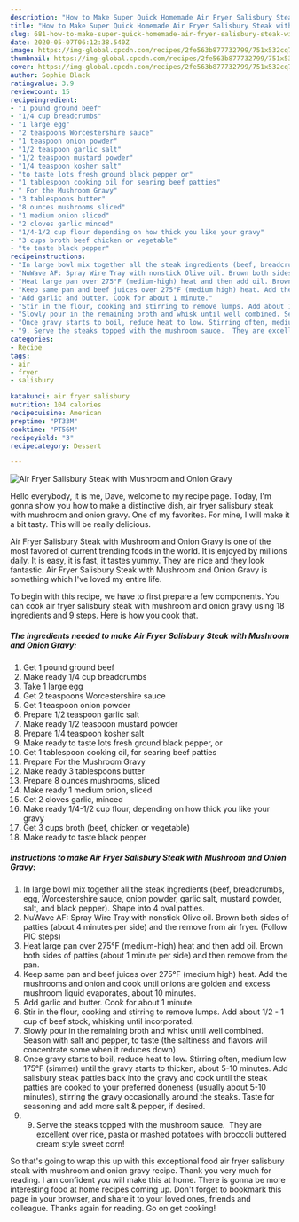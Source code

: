 ```yaml
---
description: "How to Make Super Quick Homemade Air Fryer Salisbury Steak with Mushroom and Onion Gravy"
title: "How to Make Super Quick Homemade Air Fryer Salisbury Steak with Mushroom and Onion Gravy"
slug: 681-how-to-make-super-quick-homemade-air-fryer-salisbury-steak-with-mushroom-and-onion-gravy
date: 2020-05-07T06:12:38.540Z
image: https://img-global.cpcdn.com/recipes/2fe563b877732799/751x532cq70/air-fryer-salisbury-steak-with-mushroom-and-onion-gravy-recipe-main-photo.jpg
thumbnail: https://img-global.cpcdn.com/recipes/2fe563b877732799/751x532cq70/air-fryer-salisbury-steak-with-mushroom-and-onion-gravy-recipe-main-photo.jpg
cover: https://img-global.cpcdn.com/recipes/2fe563b877732799/751x532cq70/air-fryer-salisbury-steak-with-mushroom-and-onion-gravy-recipe-main-photo.jpg
author: Sophie Black
ratingvalue: 3.9
reviewcount: 15
recipeingredient:
- "1 pound ground beef"
- "1/4 cup breadcrumbs"
- "1 large egg"
- "2 teaspoons Worcestershire sauce"
- "1 teaspoon onion powder"
- "1/2 teaspoon garlic salt"
- "1/2 teaspoon mustard powder"
- "1/4 teaspoon kosher salt"
- "to taste lots fresh ground black pepper or"
- "1 tablespoon cooking oil for searing beef patties"
- " For the Mushroom Gravy"
- "3 tablespoons butter"
- "8 ounces mushrooms sliced"
- "1 medium onion sliced"
- "2 cloves garlic minced"
- "1/4-1/2 cup flour depending on how thick you like your gravy"
- "3 cups broth beef chicken or vegetable"
- "to taste black pepper"
recipeinstructions:
- "In large bowl mix together all the steak ingredients (beef, breadcrumbs, egg, Worcestershire sauce, onion powder, garlic salt, mustard powder, salt, and black pepper). Shape into 4 oval patties."
- "NuWave AF: Spray Wire Tray with nonstick Olive oil. Brown both sides of patties (about 4 minutes per side) and the remove from air fryer. (Follow PIC steps)"
- "Heat large pan over 275°F (medium-high) heat and then add oil. Brown both sides of patties (about 1 minute per side) and then remove from the pan."
- "Keep same pan and beef juices over 275°F (medium high) heat. Add the mushrooms and onion and cook until onions are golden and excess mushroom liquid evaporates, about 10 minutes."
- "Add garlic and butter. Cook for about 1 minute."
- "Stir in the flour, cooking and stirring to remove lumps. Add about 1/2 - 1 cup of beef stock, whisking until incorporated."
- "Slowly pour in the remaining broth and whisk until well combined. Season with salt and pepper, to taste (the saltiness and flavors will concentrate some when it reduces down)."
- "Once gravy starts to boil, reduce heat to low. Stirring often, medium low 175°F (simmer) until the gravy starts to thicken, about 5-10 minutes. Add salisbury steak patties back into the gravy and cook until the steak patties are cooked to your preferred doneness (usually about 5-10 minutes), stirring the gravy occasionally around the steaks. Taste for seasoning and add more salt &amp; pepper, if desired."
- "9. Serve the steaks topped with the mushroom sauce.  They are excellent over rice, pasta or mashed potatoes with broccoli buttered cream style sweet corn!"
categories:
- Recipe
tags:
- air
- fryer
- salisbury

katakunci: air fryer salisbury 
nutrition: 104 calories
recipecuisine: American
preptime: "PT33M"
cooktime: "PT56M"
recipeyield: "3"
recipecategory: Dessert

---
```



![Air Fryer Salisbury Steak with Mushroom and Onion Gravy](https://img-global.cpcdn.com/recipes/2fe563b877732799/751x532cq70/air-fryer-salisbury-steak-with-mushroom-and-onion-gravy-recipe-main-photo.jpg)

Hello everybody, it is me, Dave, welcome to my recipe page. Today, I'm gonna show you how to make a distinctive dish, air fryer salisbury steak with mushroom and onion gravy. One of my favorites. For mine, I will make it a bit tasty. This will be really delicious.

Air Fryer Salisbury Steak with Mushroom and Onion Gravy is one of the most favored of current trending foods in the world. It is enjoyed by millions daily. It is easy, it is fast, it tastes yummy. They are nice and they look fantastic. Air Fryer Salisbury Steak with Mushroom and Onion Gravy is something which I've loved my entire life.




To begin with this recipe, we have to first prepare a few components. You can cook air fryer salisbury steak with mushroom and onion gravy using 18 ingredients and 9 steps. Here is how you cook that.

<!--inarticleads1-->

##### The ingredients needed to make Air Fryer Salisbury Steak with Mushroom and Onion Gravy:

1. Get 1 pound ground beef
1. Make ready 1/4 cup breadcrumbs
1. Take 1 large egg
1. Get 2 teaspoons Worcestershire sauce
1. Get 1 teaspoon onion powder
1. Prepare 1/2 teaspoon garlic salt
1. Make ready 1/2 teaspoon mustard powder
1. Prepare 1/4 teaspoon kosher salt
1. Make ready to taste lots fresh ground black pepper, or
1. Get 1 tablespoon cooking oil, for searing beef patties
1. Prepare  For the Mushroom Gravy
1. Make ready 3 tablespoons butter
1. Prepare 8 ounces mushrooms, sliced
1. Make ready 1 medium onion, sliced
1. Get 2 cloves garlic, minced
1. Make ready 1/4-1/2 cup flour, depending on how thick you like your gravy
1. Get 3 cups broth (beef, chicken or vegetable)
1. Make ready to taste black pepper




<!--inarticleads2-->

##### Instructions to make Air Fryer Salisbury Steak with Mushroom and Onion Gravy:

1. In large bowl mix together all the steak ingredients (beef, breadcrumbs, egg, Worcestershire sauce, onion powder, garlic salt, mustard powder, salt, and black pepper). Shape into 4 oval patties.
1. NuWave AF: Spray Wire Tray with nonstick Olive oil. Brown both sides of patties (about 4 minutes per side) and the remove from air fryer. (Follow PIC steps)
1. Heat large pan over 275°F (medium-high) heat and then add oil. Brown both sides of patties (about 1 minute per side) and then remove from the pan.
1. Keep same pan and beef juices over 275°F (medium high) heat. Add the mushrooms and onion and cook until onions are golden and excess mushroom liquid evaporates, about 10 minutes.
1. Add garlic and butter. Cook for about 1 minute.
1. Stir in the flour, cooking and stirring to remove lumps. Add about 1/2 - 1 cup of beef stock, whisking until incorporated.
1. Slowly pour in the remaining broth and whisk until well combined. Season with salt and pepper, to taste (the saltiness and flavors will concentrate some when it reduces down).
1. Once gravy starts to boil, reduce heat to low. Stirring often, medium low 175°F (simmer) until the gravy starts to thicken, about 5-10 minutes. Add salisbury steak patties back into the gravy and cook until the steak patties are cooked to your preferred doneness (usually about 5-10 minutes), stirring the gravy occasionally around the steaks. Taste for seasoning and add more salt &amp; pepper, if desired.
1. 9. Serve the steaks topped with the mushroom sauce.  They are excellent over rice, pasta or mashed potatoes with broccoli buttered cream style sweet corn!




So that's going to wrap this up with this exceptional food air fryer salisbury steak with mushroom and onion gravy recipe. Thank you very much for reading. I am confident you will make this at home. There is gonna be more interesting food at home recipes coming up. Don't forget to bookmark this page in your browser, and share it to your loved ones, friends and colleague. Thanks again for reading. Go on get cooking!

